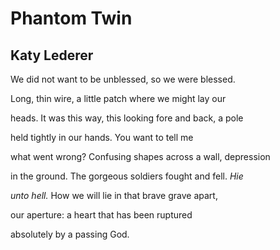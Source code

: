 # Phantom Twin
## Katy Lederer
We did not want to be
unblessed, so we were blessed.

Long, thin wire, a little
patch where we might lay our

heads. It was this way, this
looking fore and back, a pole

held tightly in our
hands. You want to tell me

what went wrong? Confusing
shapes across a wall, depression

in the ground. The gorgeous
soldiers fought and fell. _Hie_

 _unto hell._ How we will lie in
that brave grave apart,

our aperture: a heart
that has been ruptured

absolutely by a passing God.
